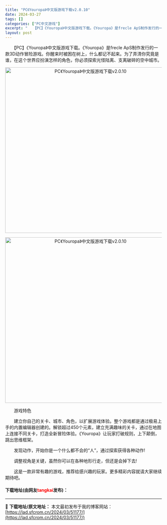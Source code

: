 ```yaml
---
title: "PC《Youropa》中文版游戏下载v2.0.10"
date: 2024-03-27
tags: []
categories: ["PC中文游戏"]
excerpt: "　　【PC】《Youropa》中文版游戏下载。《Youropa》是frecle ApS制作发行的一款3D动作冒险游戏。你醒来时被困在树上，什么都记不起来。为了弄清你究竟是谁，在这个世界应扮演怎样的角色，你必须探索光怪陆离、支离破碎的空中城市。 　　游戏特色 　　建立你自己的关卡、城市、角色，以扩展游&hellip;"
layout: post
---
```


 <p>　　【PC】《Youropa》中文版游戏下载。《Youropa》是frecle ApS制作发行的一款3D动作冒险游戏。你醒来时被困在树上，什么都记不起来。为了弄清你究竟是谁，在这个世界应扮演怎样的角色，你必须探索光怪陆离、支离破碎的空中城市。</p> <p align="center"><img align="" border="0" src="https://lad.sfcrom.cn/wp-content/uploads/2024/03/20240327_6603a28331c7b.webp" width="533" alt="PC《Youropa》中文版游戏下载v2.0.10" /></p> <p align="center"><img align="" border="0" src="https://lad.sfcrom.cn/wp-content/uploads/2024/03/20240327_6603a2837ac59.webp" width="533" alt="PC《Youropa》中文版游戏下载v2.0.10" /></p> <p>　　游戏特色</p> <p>　　建立你自己的关卡、城市、角色，以扩展游戏体验。整个游戏都是通过极易上手的内置编辑器创建的。解锁超过450个元素，建立充满趣味的关卡，通过在地图上连接不同关卡，打造全新冒险体验。《Youropa》让玩家打破规则，上下颠倒，跳出思维框架。</p> <p>　　发现动作，开始你是一个什么都不会的&ldquo;人&rdquo;，通过探索获得各种动作!</p> <p>　　调整视角是关键，虽然你可以在各种地形行走，但还是会掉下去!</p> <p>　　这是一款非常有趣的游戏，推荐给感兴趣的玩家。更多精彩内容就请大家继续期待吧。</p> <p><h4>下载地址(由网友<font color="red">tangkai</font>发布)：</h4></p> 

---
📖 **下载地址/原文地址：** 本文最初发布于我的博客网站：[https://lad.sfcrom.cn/2024/03/51177/](https://lad.sfcrom.cn/2024/03/51177/)
